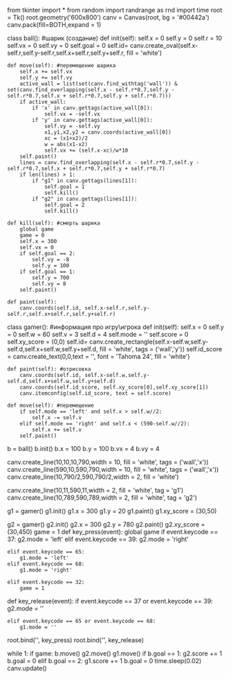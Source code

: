 from tkinter import *
from random import randrange as rnd
import time
root = Tk()
root.geometry('600x800')
canv = Canvas(root, bg = '#00442a')
canv.pack(fill=BOTH,expand = 1)

class ball(): #шарик (создание)
    def init(self):
        self.x = 0
        self.y = 0
        self.r = 10
        self.vx = 0
        self.vy = 0
        self.goal = 0
        self.id= canv.create_oval(self.x-self.r,self.y-self.r,self.x+self.r,self.y+self.r, fill = 'white')
  
    def move(self): #перемещение шарика
        self.x += self.vx
        self.y += self.vy
        active_wall = list(set(canv.find_withtag('wall')) & set(canv.find_overlapping(self.x - self.r*0.7,self.y - self.r*0.7,self.x + self.r*0.7,self.y + self.r*0.7)))
        if active_wall:
            if 'x' in canv.gettags(active_wall[0]):
                self.vx = -self.vx
            if 'y' in canv.gettags(active_wall[0]):
                self.vy = -self.vy
                x1,y1,x2,y2 = canv.coords(active_wall[0])
                xc = (x1+x2)/2
                w = abs(x1-x2)
                self.vx += (self.x-xc)/w*10
        self.paint()
        lines = canv.find_overlapping(self.x - self.r*0.7,self.y - self.r*0.7,self.x + self.r*0.7,self.y + self.r*0.7)
        if len(lines) > 1:
            if "g1" in canv.gettags(lines[1]):
                self.goal = 1
                self.kill()
            if "g2" in canv.gettags(lines[1]):
                self.goal = 2
                self.kill()
                
    def kill(self): #смерть шарика
        global game
        game = 0
        self.x = 300
        self.vx = 0
        if self.goal == 2:
            self.vy = -8
            self.y = 100
        if self.goal == 1:
            self.y = 700
            self.vy = 8
        self.paint()
     
    def paint(self):
        canv.coords(self.id, self.x-self.r,self.y-self.r,self.x+self.r,self.y+self.r)
         
class gamer(): #информация про игру\игрока 
    def init(self):
        self.x = 0
        self.y = 0
        self.w = 60
        self.v = 3
        self.d = 4
        self.mode = ''
        self.score = 0
        self.xy_score = (0,0)
        self.id= canv.create_rectangle(self.x-self.w,self.y-self.d,self.x+self.w,self.y+self.d, fill = 'white', tags = ('wall','y'))
        self.id_score = canv.create_text(0,0,text = '', font = 'Tahoma 24', fill = 'white')
         
    def paint(self): #отрисовка
        canv.coords(self.id, self.x-self.w,self.y-self.d,self.x+self.w,self.y+self.d)
        canv.coords(self.id_score, self.xy_score[0],self.xy_score[1])
        canv.itemconfig(self.id_score, text = self.score)
 
    def move(self): #перемещение 
        if self.mode == 'left' and self.x > self.w//2:
            self.x -= self.v
        elif self.mode == 'right' and self.x < (590-self.w//2):
            self.x += self.v
        self.paint()
 
b = ball()
b.init()
b.x = 100
b.y = 100
b.vx = 4
b.vy = 4
 
         
canv.create_line(10,10,10,790,width = 10, fill = 'white', tags = ('wall','x'))
canv.create_line(590,10,590,790,width = 10, fill = 'white', tags = ('wall','x'))
canv.create_line(10,790/2,590,790/2,width = 2, fill = 'white')
 
canv.create_line(10,11,590,11,width = 2, fill = 'white', tag = 'g1')
canv.create_line(10,789,590,789,width = 2, fill = 'white', tag = 'g2')
 
 
g1 = gamer()
g1.init()
g1.x = 300
g1.y = 20
g1.paint()
g1.xy_score = (30,50)
 
g2 = gamer()
g2.init()
g2.x = 300
g2.y = 780
g2.paint()
g2.xy_score = (30,450)
game =  1
def key_press(event):
    global game
    if event.keycode == 37:
        g2.mode = 'left'
    elif event.keycode == 39:
        g2.mode = 'right'
 
    elif event.keycode == 65:
        g1.mode = 'left'
    elif event.keycode == 68:
        g1.mode = 'right'
         
    elif event.keycode == 32:
        game = 1
 
def key_release(event):
    if event.keycode == 37 or event.keycode == 39:
        g2.mode = ''
 
    elif event.keycode == 65 or event.keycode == 68:
        g1.mode = ''
 
root.bind('<Key>', key_press)
root.bind('<KeyRelease>', key_release)
 
while 1:
    if game:
        b.move()
    g2.move()
    g1.move()
    if b.goal == 1:
        g2.score += 1
        b.goal = 0
    elif b.goal == 2:
        g1.score += 1
        b.goal = 0
    time.sleep(0.02)
    canv.update() 

    





